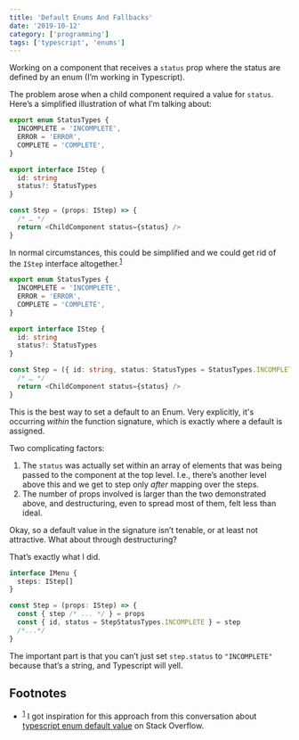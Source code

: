 ```yaml
---
title: 'Default Enums And Fallbacks'
date: '2019-10-12'
category: ['programming']
tags: ['typescript', 'enums']
---
```


Working on a component that receives a `status` prop where the status are defined by an enum (I’m working in Typescript).

The problem arose when a child component required a value for `status`. Here’s a simplified illustration of what I’m talking about:

```typescript
export enum StatusTypes {
  INCOMPLETE = 'INCOMPLETE',
  ERROR = 'ERROR',
  COMPLETE = 'COMPLETE',
}

export interface IStep {
  id: string
  status?: StatusTypes
}

const Step = (props: IStep) => {
  /* … */
  return <ChildComponent status={status} />
}
```

In normal circumstances, this could be simplified and we could get rid of the `IStep` interface altogether.<sup>[1](#fn1)</sup><a id="sup1"></a>

```typescript
export enum StatusTypes {
  INCOMPLETE = 'INCOMPLETE',
  ERROR = 'ERROR',
  COMPLETE = 'COMPLETE',
}

export interface IStep {
  id: string
  status?: StatusTypes
}

const Step = ({ id: string, status: StatusTypes = StatusTypes.INCOMPLETE }) => {
  /* … */
  return <ChildComponent status={status} />
}
```

This is the best way to set a default to an Enum. Very explicitly, it's occurring _within_ the function signature, which is exactly where a default is assigned.

Two complicating factors:

1. The `status` was actually set within an array of elements that was being passed to the component at the top level. I.e., there’s another level above this and we get to step only _after_ mapping over the steps.
2. The number of props involved is larger than the two demonstrated above, and destructuring, even to spread most of them, felt less than ideal.

Okay, so a default value in the signature isn’t tenable, or at least not attractive. What about through destructuring?

That’s exactly what I did.

```typescript
interface IMenu {
  steps: IStep[]
}

const Step = (props: IStep) => {
  const { step /* ... */ } = props
  const { id, status = StepStatusTypes.INCOMPLETE } = step
  /*...*/
}
```

The important part is that you can’t just set `step.status` to `"INCOMPLETE"` because that’s a string, and Typescript will yell.

## Footnotes

- <sup>[1](#sup1)</sup><a id="fn1"></a> I got inspiration for this approach from this conversation about [typescript enum default value](https://stackoverflow.com/questions/45363572/typescript-enum-default-value) on Stack Overflow.
